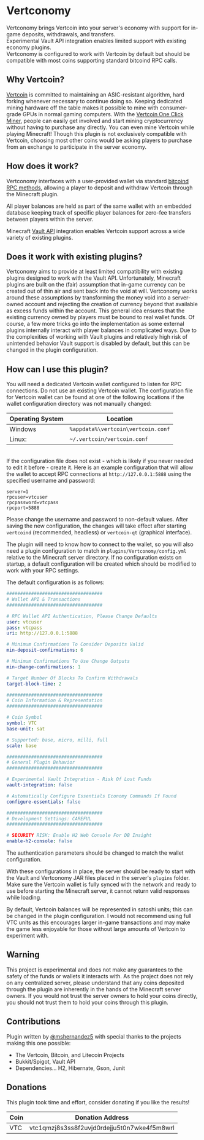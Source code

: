 # Vertconomy
Vertconomy brings Vertcoin into your server's economy with support for in-game deposits, withdrawals, and transfers.\
Experimental Vault API integration enables limited support with existing economy plugins.\
Vertconomy is configured to work with Vertcoin by default but should be compatible with most coins supporting standard bitcoind RPC calls.
## Why Vertcoin?
[Vertcoin](https://vertcoin.org/) is committed to maintaining an ASIC-resistant algorithm, hard forking whenever necessary to continue doing so. Keeping dedicated mining hardware off the table makes it possible to mine with consumer-grade GPUs in normal gaming computers. With the [Vertcoin One Click Miner](https://github.com/vertcoin-project/one-click-miner-vnext/releases), people can easily get involved and start mining cryptocurrency without having to purchase any directly. You can even mine Vertcoin while playing Minecraft! Though this plugin is not exclusively compatible with Vertcoin, choosing most other coins would be asking players to purchase from an exchange to participate in the server economy.

## How does it work?
Vertconomy interfaces with a user-provided wallet via standard [bitcoind RPC methods](https://developer.bitcoin.org/reference/rpc/), allowing a player to deposit and withdraw Vertcoin through the Minecraft plugin.

All player balances are held as part of the same wallet with an embedded database keeping track of specific player balances for zero-fee transfers between players within the server.

Minecraft [Vault API](https://github.com/MilkBowl/VaultAPI) integration enables Vertcoin support across a wide variety of existing plugins.

## Does it work with existing plugins?
Vertconomy aims to provide at least limited compatibility with existing plugins designed to work with the Vault API. Unfortunately, Minecraft plugins are built on the (fair) assumption that in-game currency can be created out of thin air and sent back into the void at will. Vertconomy works around these assumptions by transforming the money void into a server-owned account and rejecting the creation of currency beyond that available as excess funds within the account. This general idea ensures that the existing currency owned by players must be bound to real wallet funds. Of course, a few more tricks go into the implementation as some external plugins internally interact with player balances in complicated ways. Due to the complexities of working with Vault plugins and relatively high risk of unintended behavior Vault support is disabled by default, but this can be changed in the plugin configuration.

## How can I use this plugin?
You will need a dedicated Vertcoin wallet configured to listen for RPC connections. Do not use an existing Vertcoin wallet. The configuration file for Vertcoin wallet can be found at one of the following locations if the wallet configuration directory was not manually changed:

Operating System | Location
-----------------|---------
Windows | `%appdata%\vertcoin\vertcoin.conf`
Linux: | `~/.vertcoin/vertcoin.conf`

\
If the configuration file does not exist - which is likely if you never needed to edit it before - create it.
Here is an example configuration that will allow the wallet to accept RPC connections at `http://127.0.0.1:5888` using the specified username and password:

```properties
server=1
rpcuser=vtcuser
rpcpassword=vtcpass
rpcport=5888
```

Please change the username and password to non-default values. After saving the new configuration, the changes will take effect after starting `vertcoind` (recommended, headless) or `vertcoin-qt` (graphical interface).

The plugin will need to know how to connect to the wallet, so you will also need a plugin configuration to match in `plugins/Vertconomy/config.yml` relative to the Minecraft server directory. If no configuration exists on startup, a default configuration will be created which should be modified to work with your RPC settings.

The default configuration is as follows:

```yml
###################################
# Wallet API & Transactions
###################################

# RPC Wallet API Authentication, Please Change Defaults
user: vtcuser
pass: vtcpass
uri: http://127.0.0.1:5888

# Minimum Confirmations To Consider Deposits Valid
min-deposit-confirmations: 6

# Minimum Confirmations To Use Change Outputs
min-change-confirmations: 1

# Target Number Of Blocks To Confirm Withdrawals
target-block-time: 2

###################################
# Coin Information & Representation
###################################

# Coin Symbol
symbol: VTC
base-unit: sat

# Supported: base, micro, milli, full
scale: base

###################################
# General Plugin Behavior
###################################

# Experimental Vault Integration - Risk Of Lost Funds
vault-integration: false

# Automatically Configure Essentials Economy Commands If Found
configure-essentials: false

###################################
# Development Settings: CAREFUL
###################################

# SECURITY RISK: Enable H2 Web Console For DB Insight
enable-h2-console: false
```

The authentication parameters should be changed to match the wallet configuration.

With these configurations in place, the server should be ready to start with the Vault and Vertconomy JAR files placed in the server's `plugins` folder. Make sure the Vertcoin wallet is fully synced with the network and ready to use before starting the Minecraft server, it cannot return valid responses while loading.

By default, Vertcoin balances will be represented in satoshi units; this can be changed in the plugin configuration. I would not recommend using full VTC units as this encourages larger in-game transactions and may make the game less enjoyable for those without large amounts of Vertcoin to experiment with.

## Warning
This project is experimental and does not make any guarantees to the safety of the funds or wallets it interacts with. As the project does not rely on any centralized server, please understand that any coins deposited through the plugin are inherently in the hands of the Minecraft server owners. If you would not trust the server owners to hold your coins directly, you should not trust them to hold your coins through this plugin.

## Contributions
Plugin written by [@mshernandez5](https://github.com/mshernandez5/) with special thanks to the projects making this one possible:
* The Vertcoin, Bitcoin, and Litecoin Projects
* Bukkit/Spigot, Vault API
* Dependencies... H2, Hibernate, Gson, Junit

## Donations
This plugin took time and effort, consider donating if you like the results!

Coin | Donation Address
-----|-----------------
VTC | vtc1qmzj8s3ss8f2uvjd0rdejju5t0n7wke4f5m8wrl